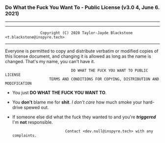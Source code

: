 ### Do What the Fuck You Want To - Public License (v3.0 4, June 6. 2021)
----
----

                    Copyright (C) 2020 Taylor-Jayde Blackstone <t.blackstone@inspyre.tech>

----

 Everyone is permitted to copy and distribute verbatim or modified
 copies of this license document, and changing it is allowed as long
 as the name is changed. That's my name, you can't have it.
            
                                  DO WHAT THE FUCK YOU WANT TO PUBLIC LICENSE
                        TERMS AND CONDITIONS FOR COPYING, DISTRIBUTION AND MODIFICATION

- You just **DO WHAT THE FUCK YOU WANT TO**.
- You **don't** blame me for **shit**. _I don't care_ how much smoke your hard-drive spewed out.
- If someone else did what the fuck they wanted to and you're _**triggered**_ I'm **not** responsible.

                              Contact <dev.null@inspyre.tech> with any complaints.
